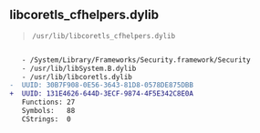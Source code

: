 ## libcoretls_cfhelpers.dylib

> `/usr/lib/libcoretls_cfhelpers.dylib`

```diff

   - /System/Library/Frameworks/Security.framework/Security
   - /usr/lib/libSystem.B.dylib
   - /usr/lib/libcoretls.dylib
-  UUID: 30B7F908-0E56-3643-81D8-0578DE875DBB
+  UUID: 131E4626-644D-3ECF-9874-4F5E342C8E0A
   Functions: 27
   Symbols:   88
   CStrings:  0

```
